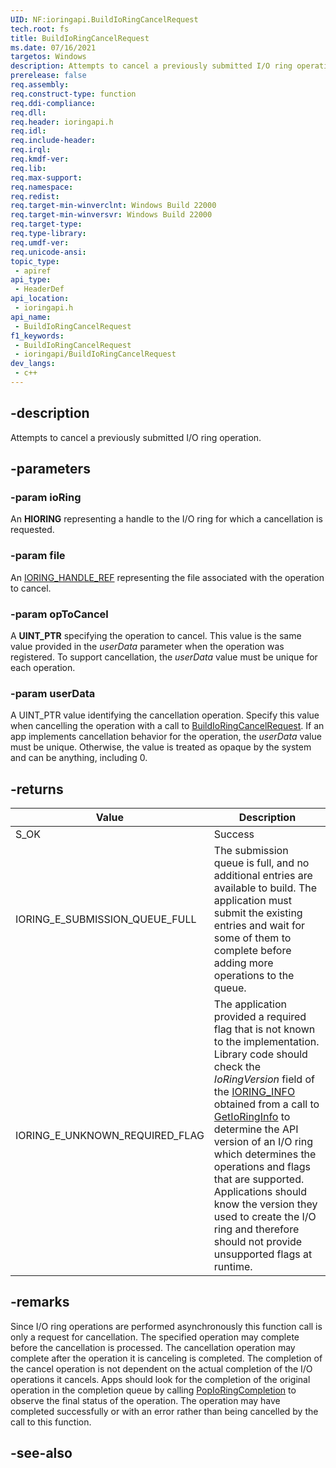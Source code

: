 ```yaml
---
UID: NF:ioringapi.BuildIoRingCancelRequest
tech.root: fs
title: BuildIoRingCancelRequest
ms.date: 07/16/2021
targetos: Windows
description: Attempts to cancel a previously submitted I/O ring operation.
prerelease: false
req.assembly: 
req.construct-type: function
req.ddi-compliance: 
req.dll: 
req.header: ioringapi.h
req.idl: 
req.include-header: 
req.irql: 
req.kmdf-ver: 
req.lib: 
req.max-support: 
req.namespace: 
req.redist: 
req.target-min-winverclnt: Windows Build 22000 
req.target-min-winversvr: Windows Build 22000
req.target-type: 
req.type-library: 
req.umdf-ver: 
req.unicode-ansi: 
topic_type:
 - apiref
api_type:
 - HeaderDef
api_location:
 - ioringapi.h
api_name:
 - BuildIoRingCancelRequest
f1_keywords:
 - BuildIoRingCancelRequest
 - ioringapi/BuildIoRingCancelRequest
dev_langs:
 - c++
---
```


## -description

Attempts to cancel a previously submitted I/O ring operation.

## -parameters

### -param ioRing

An **HIORING** representing a handle to the I/O ring for which a cancellation is requested.

### -param file

An [IORING_HANDLE_REF](ns-ioringapi-ioring_handle_ref.md) representing the file associated with the operation to cancel.

### -param opToCancel

A **UINT_PTR** specifying the operation to cancel. This value is the same value provided in the *userData* parameter when the operation was registered. To support cancellation, the *userData* value must be unique for each operation.

### -param userData

A UINT_PTR value identifying the cancellation operation. Specify this value when cancelling the operation with a call to [BuildIoRingCancelRequest](nf-ioringapi-buildioringcancelrequest.md). If an app implements cancellation behavior for the operation, the *userData* value must be unique. Otherwise, the value is treated as opaque by the system and can be anything, including 0.


## -returns


| Value | Description |
|-------|-------------|
| S_OK  | Success |
| IORING_E_SUBMISSION_QUEUE_FULL | The submission queue is full, and no additional entries are available to build. The application must submit the existing entries and wait for some of them to complete before adding more operations to the queue. |
| IORING_E_UNKNOWN_REQUIRED_FLAG | The application provided a required flag that is not known to the implementation. Library code should check the *IoRingVersion* field of the [IORING_INFO](ns-ioringapi-ioring_info.md) obtained from a call to [GetIoRingInfo](nf-ioringapi-getioringinfo.md) to determine the API version of an I/O ring which determines the operations and flags that are supported. Applications should know the version they used to create the I/O ring and therefore should not provide unsupported flags at runtime. |

## -remarks

Since I/O ring operations are performed asynchronously this function call is only a request for cancellation. The specified operation may complete before the cancellation is processed. The cancellation operation may complete after the operation it is canceling is completed. The completion of the cancel operation is not dependent on the actual completion of the I/O operations it cancels. Apps should look for the completion of the original operation in the completion queue by calling [PopIoRingCompletion](nf-ioringapi-popioringcompletion.md) to observe the final status of the operation. The operation may have completed successfully or with an error rather than being cancelled by the call to this function. 

## -see-also

